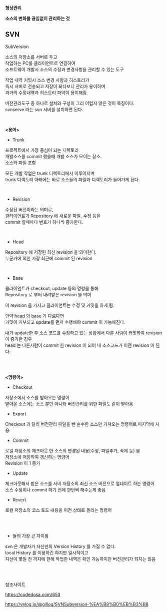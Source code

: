 
**형상관리**

**소스의 변화를 끊임없이 관리하는 것**


## SVN 

<SVN>

SubVersion  
  
소스의 저장소를 서버로 두고   
작업하는 PC를 클라이언트로 연결하여  
소프트웨어 개발시 소스의 수정과 변경사항을 관리할 수 있는 도구  

작업 내역 커밋시 소스 변경 사항과 히스토리가   
즉시 서버로 전송되고 저장이 되다보니 관리가 용이하며   
과거의 수정내역과 히스토리 파악이 용이해짐    
  
버전관리도구 중 하나로 설치와 구성이 그리 어렵지 않은 것이 특징이다.    
svnserve 라는 svn 서버를 설치하면 된다.   

  
<br> 
  
**<용어>**

  - Trunk
  
  프로젝트에서 가장 중심이 되는 디렉토리   
  개발소스를 commit 했을때 개발 소스가 모이는 장소.  
  소스와 파일 포함  
  
  모든 개발 작업은 trunk 디렉토리에서 이루어지며   
  trunk 디렉토리 아래에는 바로 소스들의 파일과 디렉토리가 들어가게 된다.  
  
<br> 
  
  - Revision
  
  수정된 버전이라는 의미로,   
  클라이언트가 Repository 에 새로운 파일, 수정 등을   
  commit 할때마다 번호가 하나씩 증가한다.  

<br>
  
  - Head
  
  Repository 에 저장된 최신 revision 을 의미한다.  
  누군가에 의한 가장 최근에 commit 된 revision   
  
<br>
  
  - Base
  
  클라이언트가 checkout, update 등의 명령을 통해   
  Repository 로 부터 내려받은 revision 을 의미  
  
  이 revision 을 가지고 클라이언트는 수정 및 커밋을 하게 됨.  
  
  만약 head 와 base 가 다르다면  
  커밋이 거부되고 update를 먼저 수행해야 commit 이 가능해진다.
  
  내가 update한 후 소스 코드를 수정하고 있는 상황에서 다른 사람이 커밋하여 revision 이 증가한 경우  
  head 는 다른사람이 commit 한 revision 이 되어 내 소스코드가 이전 revision 이 된다.
  
  
<br><br>
  
**<명령어>**
  
  - Checkout 
  
  저장소에서 소스를 받아오는 명령어  
  받아온 소스에는 소스 뿐만 아니라 버전관리를 위한 파일도 같이 받아옴  
  
  - Export
  
  Checkout 과 달리 버전관리 파일을 뺀 순수한 소스만 가져오는 명령어로 마지막에 사용
  
  - Commit 
  
  로컬 저장소의 체크아웃 한 소스의 변경된 내용(수정, 파일추가, 삭제 등) 을   
  저장소에 저장하여 갱신하는 명령어  
  Revision 이 1 증가
  
  - Update
  
  체크아웃해서 받은 소스를 서버 저장소의 최신 소스 버전으로 업데이트 하는 명령어  
  소스 수정이나 commit 하기 전에 한번씩 해주는게 좋음  
  
  - Revert
  
   로컬 저장소의 코스 토드 내용을 이전 상태로 돌리는 명령어  
  
<br><br>  
  
**<SVN vs Git>**
  
  - 둘의 가장 큰 차이점
  
  svn 은 개발자가 자신만의 Version History 를 가질 수 없다.  
  local History 를 이용하긴 하지만 일시적이고   
  자신이 몇일 전 까지에 한해 작업한 내역은 확인 가능하지만 버전관리가 되지는 않음  
  
  
  
  
  
  
  
  
<br><br>  
  
  참조사이트
  
  https://codedosa.com/653
  
  https://velog.io/@gillog/SVNSubversion-%EA%B8%B0%EB%B3%B8
